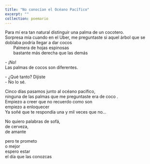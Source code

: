 ```yaml
---
title: "No conocían el Océano Pacífico"
excerpt: ""
collection: poemario
---
```


<p>
Para mí era tan natural distinguir una palma de un cocotero.  <br>
Sorpresa mía cuando en el Uber, me preguntaste si aquel árbol que se doblaba podría llegar a dar cocos   <br>
 &nbsp;&nbsp;&nbsp; &nbsp;&nbsp; Palmera de hojas espinosas   <br>
 &nbsp;&nbsp;&nbsp; &nbsp;&nbsp;                             bastante más derecha que las demás  </p>

<p>
- ¡No! <br>
Las palmas de cocos son diferentes.  </p>
<p>
- ¿Qué tanto? Dijiste <br>
- No lo sé.  </p>
<p>
Cinco días pasamos junto al océano pacífico,   <br>
ninguna de las palmas que me preguntaste era de coco .  <br>
Empiezo a creer que no recuerdo como son   <br>
empiezo a enloquecer   <br>
Ya soñé que te respondía una y mil veces que no... </p> 
<p>
No quiero palabras de sofá, <br>  
de cerveza,   <br>
de amante  </p>
<p>
pero te prometo  <br> 
o mejor   <br>
espero estar  <br>
el día que las conozcas </p>
